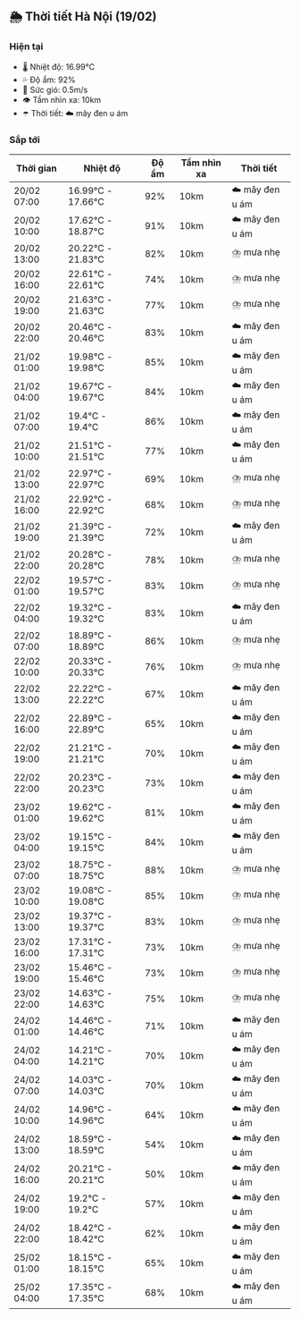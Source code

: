 ## 🌦️ Thời tiết Hà Nội (19/02)

### Hiện tại

- 🌡️ Nhiệt độ: 16.99℃
- 💦 Độ ẩm: 92%
- 💨 Sức gió: 0.5m/s
- 👁️ Tầm nhìn xa: 10km
- ☂️ Thời tiết: ☁️ mây đen u ám

### Sắp tới

| Thời gian | Nhiệt độ | Độ ẩm | Tầm nhìn xa | Thời tiết |
| --- | --- | --- | --- | --- |
| 20/02 07:00 | 16.99℃ - 17.66℃ | 92% | 10km | ☁️ mây đen u ám |
| 20/02 10:00 | 17.62℃ - 18.87℃ | 91% | 10km | ☁️ mây đen u ám |
| 20/02 13:00 | 20.22℃ - 21.83℃ | 82% | 10km | ⛈️ mưa nhẹ |
| 20/02 16:00 | 22.61℃ - 22.61℃ | 74% | 10km | ⛈️ mưa nhẹ |
| 20/02 19:00 | 21.63℃ - 21.63℃ | 77% | 10km | ⛈️ mưa nhẹ |
| 20/02 22:00 | 20.46℃ - 20.46℃ | 83% | 10km | ☁️ mây đen u ám |
| 21/02 01:00 | 19.98℃ - 19.98℃ | 85% | 10km | ☁️ mây đen u ám |
| 21/02 04:00 | 19.67℃ - 19.67℃ | 84% | 10km | ☁️ mây đen u ám |
| 21/02 07:00 | 19.4℃ - 19.4℃ | 86% | 10km | ☁️ mây đen u ám |
| 21/02 10:00 | 21.51℃ - 21.51℃ | 77% | 10km | ☁️ mây đen u ám |
| 21/02 13:00 | 22.97℃ - 22.97℃ | 69% | 10km | ⛈️ mưa nhẹ |
| 21/02 16:00 | 22.92℃ - 22.92℃ | 68% | 10km | ⛈️ mưa nhẹ |
| 21/02 19:00 | 21.39℃ - 21.39℃ | 72% | 10km | ☁️ mây đen u ám |
| 21/02 22:00 | 20.28℃ - 20.28℃ | 78% | 10km | ⛈️ mưa nhẹ |
| 22/02 01:00 | 19.57℃ - 19.57℃ | 83% | 10km | ⛈️ mưa nhẹ |
| 22/02 04:00 | 19.32℃ - 19.32℃ | 83% | 10km | ☁️ mây đen u ám |
| 22/02 07:00 | 18.89℃ - 18.89℃ | 86% | 10km | ⛈️ mưa nhẹ |
| 22/02 10:00 | 20.33℃ - 20.33℃ | 76% | 10km | ⛈️ mưa nhẹ |
| 22/02 13:00 | 22.22℃ - 22.22℃ | 67% | 10km | ☁️ mây đen u ám |
| 22/02 16:00 | 22.89℃ - 22.89℃ | 65% | 10km | ☁️ mây đen u ám |
| 22/02 19:00 | 21.21℃ - 21.21℃ | 70% | 10km | ☁️ mây đen u ám |
| 22/02 22:00 | 20.23℃ - 20.23℃ | 73% | 10km | ☁️ mây đen u ám |
| 23/02 01:00 | 19.62℃ - 19.62℃ | 81% | 10km | ☁️ mây đen u ám |
| 23/02 04:00 | 19.15℃ - 19.15℃ | 84% | 10km | ☁️ mây đen u ám |
| 23/02 07:00 | 18.75℃ - 18.75℃ | 88% | 10km | ⛈️ mưa nhẹ |
| 23/02 10:00 | 19.08℃ - 19.08℃ | 85% | 10km | ⛈️ mưa nhẹ |
| 23/02 13:00 | 19.37℃ - 19.37℃ | 83% | 10km | ⛈️ mưa nhẹ |
| 23/02 16:00 | 17.31℃ - 17.31℃ | 73% | 10km | ⛈️ mưa nhẹ |
| 23/02 19:00 | 15.46℃ - 15.46℃ | 73% | 10km | ⛈️ mưa nhẹ |
| 23/02 22:00 | 14.63℃ - 14.63℃ | 75% | 10km | ⛈️ mưa nhẹ |
| 24/02 01:00 | 14.46℃ - 14.46℃ | 71% | 10km | ☁️ mây đen u ám |
| 24/02 04:00 | 14.21℃ - 14.21℃ | 70% | 10km | ☁️ mây đen u ám |
| 24/02 07:00 | 14.03℃ - 14.03℃ | 70% | 10km | ☁️ mây đen u ám |
| 24/02 10:00 | 14.96℃ - 14.96℃ | 64% | 10km | ☁️ mây đen u ám |
| 24/02 13:00 | 18.59℃ - 18.59℃ | 54% | 10km | ☁️ mây đen u ám |
| 24/02 16:00 | 20.21℃ - 20.21℃ | 50% | 10km | ☁️ mây đen u ám |
| 24/02 19:00 | 19.2℃ - 19.2℃ | 57% | 10km | ☁️ mây đen u ám |
| 24/02 22:00 | 18.42℃ - 18.42℃ | 62% | 10km | ☁️ mây đen u ám |
| 25/02 01:00 | 18.15℃ - 18.15℃ | 65% | 10km | ☁️ mây đen u ám |
| 25/02 04:00 | 17.35℃ - 17.35℃ | 68% | 10km | ☁️ mây đen u ám |
